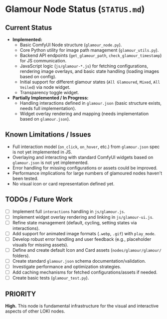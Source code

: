 # Glamour Node Status (`STATUS.md`)

## Current Status

*   **Implemented:**
    *   Basic ComfyUI Node structure (`glamour_node.py`).
    *   Core Python utility for image path management (`glamour_utils.py`).
    *   Backend API endpoints (`get_glamour_path`, `check_glamour_timestamp`) for JS communication.
    *   JavaScript logic (`js/glamour-*.js`) for fetching configurations, rendering image overlays, and basic state handling (loading images based on config).
    *   Initial support for different glamour states (`All Glamoured`, `Mixed`, `All Veiled`) via node widget.
    *   Transparency toggle widget.
*   **Partially Implemented / In Progress:**
    *   Handling interactions defined in `glamour.json` (basic structure exists, needs full implementation).
    *   Widget overlay rendering and mapping (needs implementation based on `glamour.json`).

## Known Limitations / Issues

*   Full interaction model (`on_click`, `on_hover`, etc.) from `glamour.json` spec is not yet implemented in JS.
*   Overlaying and interacting with standard ComfyUI widgets based on `glamour.json` is not yet implemented.
*   Error handling for missing configurations or assets could be improved.
*   Performance implications for large numbers of glamoured nodes haven't been tested.
*   No visual icon or card representation defined yet.

## TODOs / Future Work

*   [ ] Implement full `interactions` handling in `js/glamour.js`.
*   [ ] Implement widget overlay rendering and linking in `js/glamour-ui.js`.
*   [ ] Refine state management (default, cycling, setting states via interactions).
*   [ ] Add support for animated image formats (`.webp`, `.gif`) with `play_mode`.
*   [ ] Develop robust error handling and user feedback (e.g., placeholder visuals for missing assets).
*   [ ] Define and create default Icon and Card assets (`nodes/glamour/glamour/` folders).
*   [ ] Create standard `glamour.json` schema documentation/validation.
*   [ ] Investigate performance and optimization strategies.
*   [ ] Add caching mechanisms for fetched configurations/assets if needed.
*   [ ] Create basic tests (`glamour_test.py`).

## PRIORITY

**High.** This node is fundamental infrastructure for the visual and interactive aspects of other LOKI nodes. 